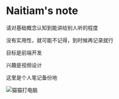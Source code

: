 # Naitiam's note

请对基础概念认知到能讲给别人听的程度

没有实用性，就可能不记得，到时候再记录就行

目标是前端开发

兴趣是视频设计

这里是个人笔记备份地

![猫猫打电脑](https://user-images.githubusercontent.com/71304537/193831026-07cf0de0-48b4-4055-bb8a-97e8aa554704.gif)



